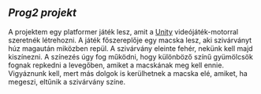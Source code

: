 *Prog2 projekt*
---------------

A projektem egy platformer játék lesz, amit a [Unity](https://unity.com/ "Unity") videójáték-motorral szeretnék létrehozni.
A játék főszereplője egy macska lesz, aki szivárványt húz magaután miközben repül. A szivárvány eleinte fehér, nekünk kell majd kiszínezni. A színezés úgy fog működni, hogy különböző színű gyümölcsök fognak repkedni a levegőben, amiket a macskának meg kell ennie. Vigyáznunk kell, mert más dolgok is kerülhetnek a macska elé, amiket, ha megeszi, eltűnik a szivárvány színe.
